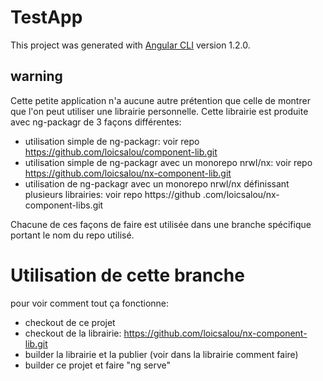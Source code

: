 # TestApp

This project was generated with [Angular CLI](https://github.com/angular/angular-cli) version 1.2.0.

## warning

Cette petite application n'a aucune autre prétention que celle de montrer que l'on peut utiliser une librairie 
personnelle. 
Cette librairie est produite avec ng-packagr de 3 façons différentes:
- utilisation simple de ng-packagr: voir repo https://github.com/loicsalou/component-lib.git
- utilisation simple de ng-packagr avec un monorepo nrwl/nx: voir repo https://github.com/loicsalou/nx-component-lib.git
- utilisation de ng-packagr avec un monorepo nrwl/nx définissant plusieurs librairies: voir repo https://github
.com/loicsalou/nx-component-libs.git

Chacune de ces façons de faire est utilisée dans une branche spécifique portant le nom du repo utilisé.

# Utilisation de cette branche

pour voir comment tout ça fonctionne:
- checkout de ce projet
- checkout de la librairie: https://github.com/loicsalou/nx-component-lib.git
- builder la librairie et la publier (voir dans la librairie comment faire)
- builder ce projet et faire "ng serve"
